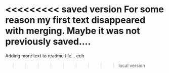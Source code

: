 <<<<<<<<< saved version
For some reason my first text disappeared with merging. Maybe it was not previously saved....
=========
Adding more text to readme file...
ech
>>>>>>>>> local version